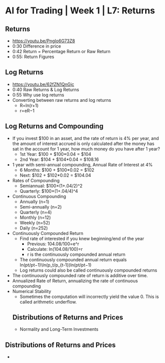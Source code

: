 # AI for Trading | Week 1 | L7: Returns

## Returns
- https://youtu.be/PngIo6G73Z8
- 0:30 Difference in price
- 0:42 Return = Percentage Return or Raw Return
- 0:55: Return Figures
## Log Returns
- https://youtu.be/62fZN1QnGjc
- 0:40 Raw Returns & Log Returns
- 0:55 Why use log returns
- Converting between raw returns and log returns
  - R=ln(r+1)
  - r=eR−1
## Log Returns and Compounding
- If you invest $100 in an asset, and the rate of return is 4% per year, and the amount of interest accrued is only calculated after the money has sat in the account for 1 year, how much money do you have after 1 year?
  - 1st Year: $100 + $100*0.04 = $104
  - 2nd Year: $104 + $104*0.04 = $108.16
- 1 year with semi-annual compounding, Annual Rate of Interest at 4%
  - 6 Months: $100 + $100*0.02 = $102
  - Next: $102 + $102*0.02 = $104.04
- Rates of Compounding
  - Semiannual: $100×(1+.04/2)^2
  - Quarterly: $100×(1+.04/4)^4
- Continuous Compounding
  - Annually (n=1)
  - Semi-annually (n=2)
  - Quarterly (n=4)
  - Monthly (n=12)
  - Weekly (n=52)
  - Daily (n=252)​
- Continuously Compounded Return
  - Find rate of interested if you knew beginning/end of the year
    - Previous: $104.08/$100=e^r
    - Calculate: ln($104.08/$100)=r
    - r is the continuously compounded annual return
  - The continuously compounded annual return equals ln(pt/pt−1)\ln(p_t/p_{t-1})ln(pt​/pt−1​)
  - Log returns could also be called continuously compounded returns
- The continuously compounded rate of return is additive over time.
- Annualized Rate of Return, annualizing the rate of continuous compounding
- Numerical Stability
  - Sometimes the computation will incorrectly yield the value 0. This is called arithmetic underflow. 
  ## Distributions of Returns and Prices
  - Normality and Long-Term Investments
## Distributions of Returns and Prices
- 

